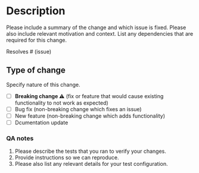 # Description

Please include a summary of the change and which issue is fixed. Please also include relevant motivation and context. List any dependencies that are required for this change.

Resolves # (issue)

## Type of change

Specify nature of this change.

- [ ] **Breaking change ⚠️** (fix or feature that would cause existing functionality to not work as expected)
- [ ] Bug fix (non-breaking change which fixes an issue)
- [ ] New feature (non-breaking change which adds functionality)
- [ ] Dcumentation update

### QA notes

1. Please describe the tests that you ran to verify your changes.
2. Provide instructions so we can reproduce.
3. Please also list any relevant details for your test configuration.
